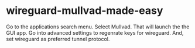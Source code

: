 # wireguard-mullvad-made-easy

Go to the applications search menu.
Select Mullvad. That will launch the the GUI app.
Go into advanced settings to regenrate keys for wireguard.
And, set wireguard as preferred tunnel protocol.
